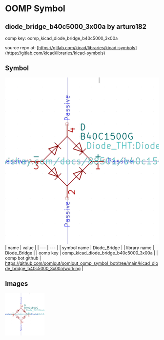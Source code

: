# OOMP Symbol  
## diode_bridge_b40c5000_3x00a  by arturo182  
  
oomp key: oomp_kicad_diode_bridge_b40c5000_3x00a  
  
source repo at: [https://gitlab.com/kicad/libraries/kicad-symbols](https://gitlab.com/kicad/libraries/kicad-symbols)  
## Symbol  
  
[![working.png](working_600.png)](working.png)  
| name | value | 
| --- | --- | 
| symbol name | Diode_Bridge | 
| library name | Diode_Bridge | 
| oomp key | oomp_kicad_diode_bridge_b40c5000_3x00a | 
| oomp bot github | https://github.com/oomlout/oomlout_oomp_symbol_bot/tree/main/kicad_diode_bridge_b40c5000_3x00a/working | 
## Images  
  
[![working.png](working_140.png)](working.png)  
